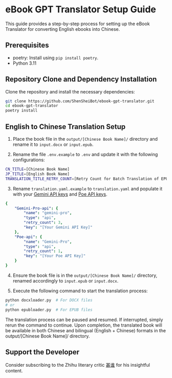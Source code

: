 # eBook GPT Translator Setup Guide

This guide provides a step-by-step process for setting up the eBook Translator for converting English ebooks into Chinese.

## Prerequisites
- poetry: Install using `pip install poetry`.
- Python 3.11

## Repository Clone and Dependency Installation

Clone the repository and install the necessary dependencies:

```bash
git clone https://github.com/ShenSheiBot/ebook-gpt-translator.git
cd ebook-gpt-translator
poetry install
```

## English to Chinese Translation Setup

1. Place the book file in the `output/[Chinese Book Name]/` directory and rename it to `input.docx` or `input.epub`.

2. Rename the file `.env.example` to `.env` and update it with the following configurations:

```bash
CN_TITLE=[Chinese Book Name]
JP_TITLE=[English Book Name]
TRANSLATION_TITLE_RETRY_COUNT=[Retry Count for Batch Translation of EPUB Titles]
```

3. Rename `translation.yaml.example` to `translation.yaml` and populate it with your [Gemini API keys](https://aistudio.google.com/app/u/0/apikey?pli=1) and [Poe API keys](https://poe.com/api_key).

```yaml
{
    "Gemini-Pro-api": {
        "name": "gemini-pro",
        "type": "api",
        "retry_count": 3,
        "key": "[Your Gemini API Key]"
    },
    "Poe-api": {
        "name": "Gemini-Pro",
        "type": "api",
        "retry_count": 1,
        "key": "[Your Poe API Key]"
    }
}
```

4. Ensure the book file is in the `output/[Chinese Book Name]/` directory, renamed accordingly to `input.epub` or `input.docx`.

5. Execute the following command to start the translation process:


```bash
python docxloader.py  # For DOCX files
# or
python epubloader.py  # For EPUB files
```

The translation process can be paused and resumed. If interrupted, simply rerun the command to continue. Upon completion, the translated book will be available in both Chinese and bilingual (English + Chinese) formats in the output/[Chinese Book Name]/ directory.

## Support the Developer

Consider subscribing to the Zhihu literary critic [甚谁](https://www.zhihu.com/people/sakuraayane_justice) for his insightful content.
